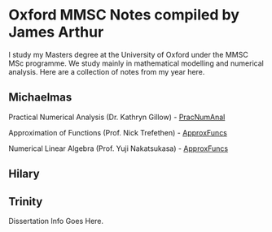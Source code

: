 # Oxford MMSC Notes compiled by James Arthur

I study my Masters degree at the University of Oxford under the MMSC MSc
programme. We study mainly in mathematical modelling and numerical analysis.
Here are a collection of notes from my year here.

## Michaelmas
Practical Numerical Analysis (Dr. Kathryn Gillow) - [PracNumAnal](https://github.com/jamesa9283/OxfordMathsNotes/blob/main/Michaelmas/PracticalNumericalAnalysis/notes.pdf)

Approximation of Functions (Prof. Nick Trefethen) - [ApproxFuncs](https://github.com/jamesa9283/OxfordMathsNotes/blob/main/Michaelmas/ApproxFuncs/notes.pdf)

Numerical Linear Algebra (Prof. Yuji Nakatsukasa) - [ApproxFuncs](https://github.com/jamesa9283/OxfordMathsNotes/blob/main/Michaelmas/NumLinAlg/notes.pdf)

## Hilary


## Trinity
Dissertation Info Goes Here.
